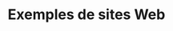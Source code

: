 ---
layout: inspirer-sites-web_index
title: Exemples de sites Web
category: sites-web
permalink: /inspiration/sites-web/
intro: Cf discours book of tree sur classement des especes par classe, famille, categories, genre et espèce.
text-twtr: En train d'explorer la sélection de sites Web by @MagDuWebdesign
current_nav: all 
---
